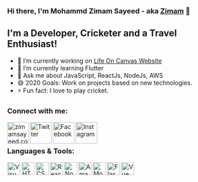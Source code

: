 ### Hi there, I'm Mohammd Zimam Sayeed - aka [Zimam][website] 👋

## I'm a Developer, Cricketer and a Travel Enthusiast!
- 🔭 I’m currently working on [Life On Canvas Website][website]
- 🌱 I’m currently learning Flutter
- 💬 Ask me about JavaScript, ReactJs, NodeJs, AWS
- 😄 2020 Goals: Work on projects based on new technologies.
- ⚡ Fun fact: I love to play cricket.

### Connect with me:
[<img align="left" alt="zimamsayeed.com" width="50px" src="https://i.pinimg.com/originals/90/6b/94/906b94d1bed351b8d0f2f95448a0d6c0.png" />][website]
[<img align="left" alt="Twitter" width="50px" src="https://picklefeetgames.com/wp-content/uploads/2018/12/twitter-app-icon-transparent-17-2.png" />][Twitter]
[<img align="left" alt="Facebook" width="50px" src="https://cdn4.iconfinder.com/data/icons/social-media-icons-the-circle-set/48/facebook_circle-512.png" />][Facebook]
[<img align="left" alt="Instagram" width="50px" src="https://upload.wikimedia.org/wikipedia/commons/thumb/e/e7/Instagram_logo_2016.svg/768px-Instagram_logo_2016.svg.png" />][Instagram]

<br />
<br />

### Languages & Tools:
[<img align="left" alt="Visual Studio Code" width="30px" src="https://upload.wikimedia.org/wikipedia/commons/thumb/9/9a/Visual_Studio_Code_1.35_icon.svg/1200px-Visual_Studio_Code_1.35_icon.svg.png" />](https://code.visualstudio.com/)
[<img align="left" alt="HTML" width="30px" src="https://upload.wikimedia.org/wikipedia/commons/thumb/6/61/HTML5_logo_and_wordmark.svg/1200px-HTML5_logo_and_wordmark.svg.png" />](https://www.w3schools.com/html/)
[<img align="left" alt="CSS" width="30px" src="https://seeklogo.com/images/C/css3-logo-FD8D698B77-seeklogo.com.png" />](https://www.w3schools.com/css/)
[<img align="left" alt="React JS" width="30px" src="https://upload.wikimedia.org/wikipedia/commons/thumb/a/a7/React-icon.svg/1200px-React-icon.svg.png" />](https://reactjs.org/)
[<img align="left" alt="Node JS" width="30px" src="https://upload.wikimedia.org/wikipedia/commons/thumb/d/d9/Node.js_logo.svg/1200px-Node.js_logo.svg.png" />](https://nodejs.org/en/)
[<img align="left" alt="Amazon Web Services" width="30px" src="https://miro.medium.com/max/4000/1*b_al7C5p26tbZG4sy-CWqw.png" />](https://aws.amazon.com/)
[<img align="left" alt="MongoDB" width="30px" src="https://webassets.mongodb.com/_com_assets/cms/MongoDB_Logo_FullColorBlack_RGB-4td3yuxzjs.png" />](https://www.mongodb.com/)
[<img align="left" alt="Flask" width="30px" src="https://miro.medium.com/max/800/1*Q5EUk28Xc3iCDoMSkrd1_w.png" />](https://flask.palletsprojects.com/en/1.1.x/)
[<img align="left" alt="Vue Js" width="30px" src="https://vuejs.org/images/logo.png" />](https://vuejs.org/)

<br />
<br />

[website]: https://google.com
[Facebook]: https://www.facebook.com/zmmsayeed
[Twitter]: https://twitter.com/zmmsayeed
[Instagram]: https://www.instagram.com/zmmsayeed/


<!--
**zmmsayeed/zmmsayeed** is a ✨ _special_ ✨ repository because its `README.md` (this file) appears on your GitHub profile.

Here are some ideas to get you started:

- 🔭 I’m currently working on ...
- 🌱 I’m currently learning ...
- 👯 I’m looking to collaborate on ...
- 🤔 I’m looking for help with ...
- 💬 Ask me about ...
- 📫 How to reach me: ...
- 😄 Pronouns: ...
- ⚡ Fun fact: ...
-->
